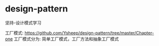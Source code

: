 # design-pattern
坚持-设计模式学习

工厂模式:
https://github.com/Ysheep/design-pattern/tree/master/Chapter-one
工厂模式分为: 简单工厂模式，工厂方法和抽象工厂模式
